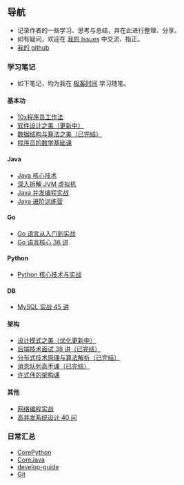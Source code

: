 ## 导航

-   记录作者的一些学习、思考与总结，并在此进行整理、分享。
-   如有疑问，欢迎在 [我的 Issues](https://github.com/wtfocus/wtfocus.github.io/issues) 中交流、指正。
-   [我的 github](https://github.com/wtfocus/wtfocus.github.io)

### 学习笔记

-   如下笔记，均为我在 [极客时间](https://time.geekbang.org/) 学习随笔。

#### 基本功

-   [10x程序员工作法](https://github.com/wtfocus/geek-basic-notes/tree/master/10x%E7%A8%8B%E5%BA%8F%E5%91%98%E5%B7%A5%E4%BD%9C%E6%B3%95)
-   [软件设计之美（更新中）](https://github.com/wtfocus/geek-basic-notes/tree/master/%E8%BD%AF%E4%BB%B6%E8%AE%BE%E8%AE%A1%E4%B9%8B%E7%BE%8E)
-   [数据结构与算法之美（已完结）](https://github.com/wtfocus/geek-basic-notes/tree/master/%E6%95%B0%E6%8D%AE%E7%BB%93%E6%9E%84%E4%B8%8E%E7%AE%97%E6%B3%95%E4%B9%8B%E7%BE%8E)
-   [程序员的数学基础课](https://github.com/wtfocus/geek-notes/tree/master/%E7%A8%8B%E5%BA%8F%E5%91%98%E7%9A%84%E6%95%B0%E5%AD%A6%E5%9F%BA%E7%A1%80%E8%AF%BE)

#### Java

-   [Java 核心技术](https://github.com/wtfocus/geek-java-notes/tree/master/Java%20%E6%A0%B8%E5%BF%83%E6%8A%80%E6%9C%AF)
-   [深入拆解 JVM 虚拟机](https://github.com/wtfocus/geek-java-notes/tree/master/%E6%B7%B1%E5%85%A5%E6%8B%86%E8%A7%A3%20JVM%20%E8%99%9A%E6%8B%9F%E6%9C%BA)
-   [Java 并发编程实战](https://github.com/wtfocus/geek-java-notes/tree/master/Java%20%E5%B9%B6%E5%8F%91%E7%BC%96%E7%A8%8B%E5%AE%9E%E6%88%98)
-   [Java 进阶训练营](https://github.com/wtfocus/geek-java-notes/blob/master/Java%20%E8%AE%AD%E7%BB%83%E8%90%A5/README.md)

#### Go

-   [Go 语言从入门到实战](https://github.com/wtfocus/geek-go-notes/tree/main/Go%20%E8%AF%AD%E8%A8%80%E4%BB%8E%E5%85%A5%E9%97%A8%E5%88%B0%E5%AE%9E%E6%88%98)
-   [Go 语言核心 36 讲](https://github.com/wtfocus/geek-go-notes/blob/main/Go%E8%AF%AD%E8%A8%80%E6%A0%B8%E5%BF%8336%E8%AE%B2/README.md)

#### Python

-   [Python 核心技术与实战](https://github.com/wtfocus/geek-notes/tree/master/Python%20%E6%A0%B8%E5%BF%83%E6%8A%80%E6%9C%AF%E4%B8%8E%E5%AE%9E%E6%88%98)

#### DB

-   [MySQL 实战 45 讲](https://github.com/wtfocus/geek-architecture-notes/tree/master/MySQL%E5%AE%9E%E6%88%98%2045%20%E8%AE%B2)

#### 架构

-   [设计模式之美（优化更新中）](https://github.com/wtfocus/geek-architecture-notes/tree/master/%E8%AE%BE%E8%AE%A1%E6%A8%A1%E5%BC%8F%E4%B9%8B%E7%BE%8E)
-   [后端技术面试 38 讲（已完结）](https://github.com/wtfocus/geek-architecture-notes/tree/master/%E5%90%8E%E7%AB%AF%E6%8A%80%E6%9C%AF%E9%9D%A2%E8%AF%95%2038%20%E8%AE%B2)
-   [分布式技术原理与算法解析（已完结）](https://github.com/wtfocus/geek-architecture-notes/tree/master/%E5%88%86%E5%B8%83%E5%BC%8F%E6%8A%80%E6%9C%AF%E5%8E%9F%E7%90%86%E4%B8%8E%E7%AE%97%E6%B3%95%E8%A7%A3%E6%9E%90)
-   [消息队列高手课（已完结）](https://github.com/wtfocus/geek-architecture-notes/tree/master/%E6%B6%88%E6%81%AF%E9%98%9F%E5%88%97%E9%AB%98%E6%89%8B%E8%AF%BE)
-   [许式伟的架构课](https://github.com/wtfocus/geek-notes/tree/master/%E8%AE%B8%E5%BC%8F%E4%BC%9F%E7%9A%84%E6%9E%B6%E6%9E%84%E8%AF%BE)

#### 其他

-   [网络编程实战](https://github.com/wtfocus/geek-concurrent-notes/tree/master/%E7%BD%91%E7%BB%9C%E7%BC%96%E7%A8%8B%E5%AE%9E%E6%88%98)
-   [高并发系统设计 40 问](https://github.com/wtfocus/geek-concurrent-notes/tree/master/%E9%AB%98%E5%B9%B6%E5%8F%91%E7%B3%BB%E7%BB%9F%E8%AE%BE%E8%AE%A140%E9%97%AE)

### 日常汇总

-   [CorePython](https://github.com/wtfocus/work-summary/tree/master/CorePython)
-   [CoreJava](https://github.com/wtfocus/work-summary/tree/master/CoreJava)
-   [develop-guide](https://github.com/wtfocus/work-summary/tree/master/develop-guide)
-   [Git](https://github.com/wtfocus/work-summary/tree/master/Git)